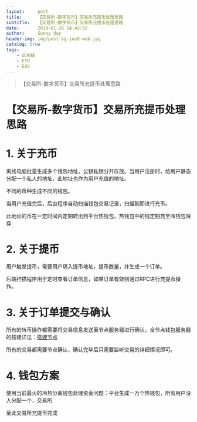 ```yaml
---
layout:     post
title:      【交易所-数字货币】交易所充提币处理思路
subtitle:   【交易所-数字货币】交易所充提币处理思路
date:       2019-01-28 14:43:52
author:     Sunny day
header-img: img/post-bg-ios9-web.jpg
catalog: true
tags:
    - 区块链
    - ETH
    - EOS
---
```


>【交易所-数字货币】交易所充提币处理思路

# 【交易所-数字货币】交易所充提币处理思路


# 1. 关于充币

离线电脑批量生成多个钱包地址，公钥私钥分开存放。当用户注册时，给用户静态分配一个私人的地址，此地址也作为用户充值的地址。

不同的币种生成不同的钱包。

当用户充值完后，后台程序自动扫描钱包交易记录，扫描到即进行充币。

此地址的币在一定时间内定期转出到平台热钱包。热钱包中的钱定期充至冷钱包保存

# 2. 关于提币

用户触发提币，需要用户填入提币地址，提币数量，并生成一个订单。

后端扫描程序用于定时查看订单信息，如果订单有效则通过RPC进行充提币操作。

# 3. 关于订单提交与确认

所有的转币操作都需要将交易信息发送至节点服务器进行确认，全节点钱包服务器的搭建详见：[搭建节点](https://blog.csdn.net/qq_28505809/article/details/84256458)

所有的交易都需要节点确认，确认完毕后只需要监听交易的详细情况即可。

# 4. 钱包方案

使用当前最火的冷热分离钱包处理资金问题：平台生成一万个热钱包，所有用户没人分配一个，交易所

至此交易所充提币完成

